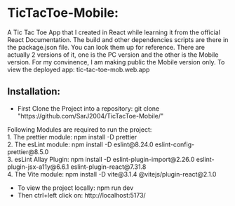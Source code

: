 # TicTacToe-Mobile:
A Tic Tac Toe App that I created in React while learning it from the official React Documentation. The build and other dependencies scripts are there in the package.json file. You can look them up for reference.
There are actually 2 versions of it, one is the PC version and the other is the Mobile version. For my convinence, I am making public the Mobile version only.
To view the deployed app: tic-tac-toe-mob.web.app
## Installation:
<ul>
  <li>First Clone the Project into a repository: git clone "https://github.com/SarJ2004/TicTacToe-Mobile/"</li>
</ul>
Following Modules are required to run the project:
<br>
1. The prettier module: npm install -D prettier<br>
2. The esLint module: npm install -D eslint@8.24.0 eslint-config-prettier@8.5.0<br>
3. esLint Allay Plugin: npm install -D eslint-plugin-import@2.26.0 eslint-plugin-jsx-a11y@6.6.1 eslint-plugin-react@7.31.8<br>
4. The Vite module: npm install -D vite@3.1.4 @vitejs/plugin-react@2.1.0<br>
<ul>
  <li> To view the project locally: npm run dev</li>
  <li>Then ctrl+left click on: http://localhost:5173/</li>
</ul>

